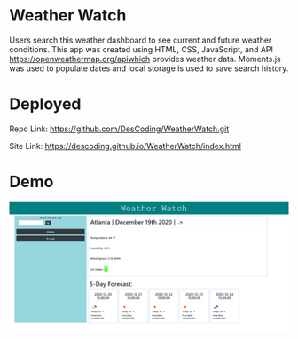 # Weather Watch

Users search this weather dashboard to see current and future weather conditions.  This app was created using HTML, CSS, JavaScript, and API https://openweathermap.org/apiwhich provides weather data.  Moments.js was used to populate dates and local storage is used to save search history.

# Deployed

Repo Link:  https://github.com/DesCoding/WeatherWatch.git

Site Link:  https://descoding.github.io/WeatherWatch/index.html

# Demo

![Demo](Assets/WeatherWatchApp.png)


